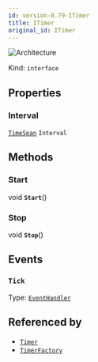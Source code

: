 ```yaml
---
id: version-0.79-ITimer
title: ITimer
original_id: ITimer
---
```


![Architecture](https://img.shields.io/badge/architecture-new_&_old-green)

Kind: `interface`

## Properties
### Interval
 [`TimeSpan`](https://docs.microsoft.com/uwp/api/Windows.Foundation.TimeSpan) `Interval`

## Methods
### Start
void **`Start`**()

### Stop
void **`Stop`**()

## Events
### `Tick`
Type: [`EventHandler`](https://docs.microsoft.com/uwp/api/Windows.Foundation.EventHandler-1)<Object>

## Referenced by
- [`Timer`](Timer)
- [`TimerFactory`](TimerFactory)

